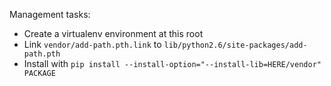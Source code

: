 Management tasks:

- Create a virtualenv environment at this root
- Link `vendor/add-path.pth.link` to `lib/python2.6/site-packages/add-path.pth`
- Install with `pip install --install-option="--install-lib=HERE/vendor" PACKAGE`
